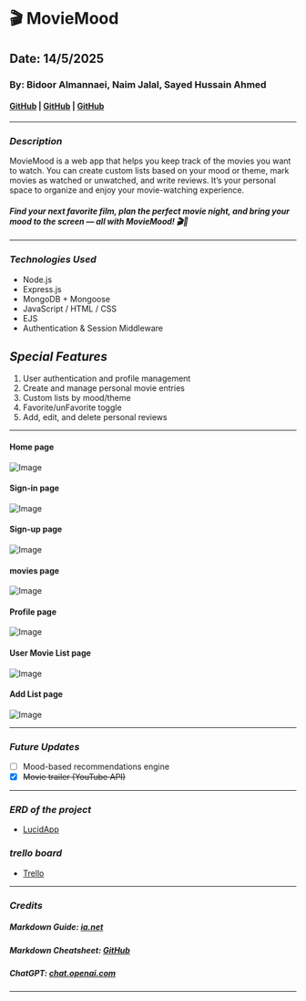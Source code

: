 # 🎬 MovieMood

## Date: 14/5/2025

### By: Bidoor Almannaei, Naim Jalal, Sayed Hussain Ahmed 

#### [GitHub](https://github.com/Bodoorr) | [GitHub](https://github.com/shsasa) | [GitHub](https://github.com/Naimjalal)

---

### **_Description_**


MovieMood is a web app that helps you keep track of the movies you want to watch. You can create custom lists based on your mood or theme, mark movies as watched or unwatched, and write reviews. It’s your personal space to organize and enjoy your movie-watching experience.

#### **_Find your next favorite film, plan the perfect movie night, and bring your mood to the screen — all with MovieMood! 🎬🍿_**

---

### **_Technologies Used_**

- Node.js
- Express.js
- MongoDB + Mongoose
- JavaScript / HTML / CSS
- EJS
- Authentication & Session Middleware

## **_Special Features_**

1. User authentication and profile management
2. Create and manage personal movie entries
3. Custom lists by mood/theme
4. Favorite/unFavorite toggle
5. Add, edit, and delete personal reviews



---

#### Home page 

![Image](https://i.imgur.com/9qGjoov.png)

#### Sign-in page 

![Image](https://i.imgur.com/cyQX7CB.png)

#### Sign-up page 

![Image](https://i.imgur.com/L2kVWFN.png)

#### movies page 

![Image](https://i.imgur.com/6tfwdUq.png)

#### Profile page 

![Image](https://i.imgur.com/VbTMpH7.png)

#### User Movie List page 
![Image](https://i.imgur.com/A0kJ6tu.png)

#### Add List page 

![Image](https://i.imgur.com/6CzJUTN.png)

---

### **_Future Updates_**

- [ ] Mood-based recommendations engine
- [x] ~~Movie trailer (YouTube API)~~

---

### **_ERD of the project_**

- [LucidApp](https://lucid.app/lucidchart/ed7454f2-f2d0-4116-ab35-60fc2670a222/edit?viewport_loc=-356%2C-175%2C623%2C819%2C0_0&invitationId=inv_3a208896-d2ac-49e8-bf94-e13aebba226c)

### **_trello board_**

- [Trello](https://trello.com/invite/b/682445130c64129795902492/ATTI420ac5abd1e1f87015c374dc6d1bf143E971680F/project02)
---

### **_Credits_**

##### Markdown Guide: [ia.net](https://ia.net/writer/support/general/markdown-guide)

##### Markdown Cheatsheet: [GitHub](https://guides.github.com/pdfs/markdown-cheatsheet-online.pdf)

##### ChatGPT: [chat.openai.com](https://chat.openai.com)

---
